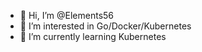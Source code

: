 - 👋 Hi, I’m @Elements56
- 👀 I’m interested in Go/Docker/Kubernetes
- 🌱 I’m currently learning Kubernetes

<!---

Elements56/Elements56 is a ✨ special ✨ repository because its `README.md` (this file) appears on your GitHub profile.
You can click the Preview link to take a look at your changes.
--->
